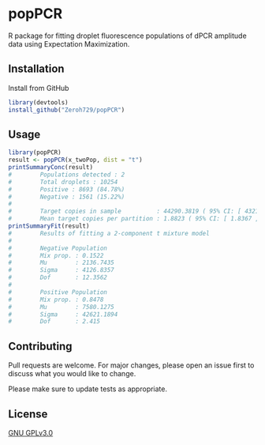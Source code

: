 # popPCR

R package for fitting droplet fluorescence populations of dPCR amplitude data using Expectation Maximization.

## Installation

Install from GitHub

```r
library(devtools)
install_github("Zeroh729/popPCR")
```

## Usage

```r
library(popPCR)
result <- popPCR(x_twoPop, dist = "t")
printSummaryConc(result)
#        Populations detected : 2
#        Total droplets : 10254
#        Positive : 8693 (84.78%)
#        Negative : 1561 (15.22%)
#
#        Target copies in sample          : 44290.3819 ( 95% CI: [ 43215.6408 , 45365.1231 ] )
#        Mean target copies per partition : 1.8823 ( 95% CI: [ 1.8367 , 1.928 ] )
printSummaryFit(result)
#        Results of fitting a 2-component t mixture model
#
#        Negative Population
#        Mix prop. : 0.1522
#        Mu        : 2136.7435
#        Sigma     : 4126.8357
#        Dof       : 12.3562
#
#        Positive Population
#        Mix prop. : 0.8478
#        Mu        : 7580.1275
#        Sigma     : 42621.1894
#        Dof       : 2.415
```

## Contributing
Pull requests are welcome. For major changes, please open an issue first to discuss what you would like to change.

Please make sure to update tests as appropriate.

## License
[GNU GPLv3.0](https://choosealicense.com/licenses/gpl-3.0/)
